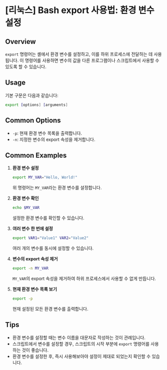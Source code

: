 # [리눅스] Bash export 사용법: 환경 변수 설정

## Overview
`export` 명령어는 셸에서 환경 변수를 설정하고, 이를 하위 프로세스에 전달하는 데 사용됩니다. 이 명령어를 사용하면 변수의 값을 다른 프로그램이나 스크립트에서 사용할 수 있도록 할 수 있습니다.

## Usage
기본 구문은 다음과 같습니다:
```bash
export [options] [arguments]
```

## Common Options
- `-p`: 현재 환경 변수 목록을 출력합니다.
- `-n`: 지정한 변수의 export 속성을 제거합니다.

## Common Examples
1. **환경 변수 설정**
   ```bash
   export MY_VAR="Hello, World!"
   ```
   위 명령어는 `MY_VAR`라는 환경 변수를 설정합니다.

2. **환경 변수 확인**
   ```bash
   echo $MY_VAR
   ```
   설정한 환경 변수를 확인할 수 있습니다.

3. **여러 변수 한 번에 설정**
   ```bash
   export VAR1="Value1" VAR2="Value2"
   ```
   여러 개의 변수를 동시에 설정할 수 있습니다.

4. **변수의 export 속성 제거**
   ```bash
   export -n MY_VAR
   ```
   `MY_VAR`의 export 속성을 제거하여 하위 프로세스에서 사용할 수 없게 만듭니다.

5. **현재 환경 변수 목록 보기**
   ```bash
   export -p
   ```
   현재 설정된 모든 환경 변수를 출력합니다.

## Tips
- 환경 변수를 설정할 때는 변수 이름을 대문자로 작성하는 것이 관례입니다.
- 스크립트에서 변수를 설정할 경우, 스크립트의 시작 부분에 `export` 명령어를 사용하는 것이 좋습니다.
- 환경 변수를 설정한 후, 즉시 사용해보아야 설정이 제대로 되었는지 확인할 수 있습니다.